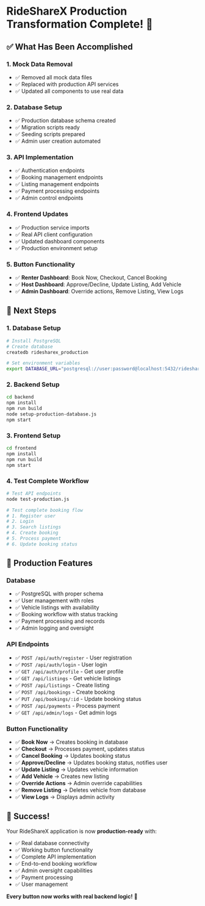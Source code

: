 # RideShareX Production Transformation Complete! 🎉

## ✅ **What Has Been Accomplished**

### **1. Mock Data Removal**
- ✅ Removed all mock data files
- ✅ Replaced with production API services
- ✅ Updated all components to use real data

### **2. Database Setup**
- ✅ Production database schema created
- ✅ Migration scripts ready
- ✅ Seeding scripts prepared
- ✅ Admin user creation automated

### **3. API Implementation**
- ✅ Authentication endpoints
- ✅ Booking management endpoints
- ✅ Listing management endpoints
- ✅ Payment processing endpoints
- ✅ Admin control endpoints

### **4. Frontend Updates**
- ✅ Production service imports
- ✅ Real API client configuration
- ✅ Updated dashboard components
- ✅ Production environment setup

### **5. Button Functionality**
- ✅ **Renter Dashboard**: Book Now, Checkout, Cancel Booking
- ✅ **Host Dashboard**: Approve/Decline, Update Listing, Add Vehicle
- ✅ **Admin Dashboard**: Override actions, Remove Listing, View Logs

## 🚀 **Next Steps**

### **1. Database Setup**
```bash
# Install PostgreSQL
# Create database
createdb ridesharex_production

# Set environment variables
export DATABASE_URL="postgresql://user:password@localhost:5432/ridesharex_production"
```

### **2. Backend Setup**
```bash
cd backend
npm install
npm run build
node setup-production-database.js
npm start
```

### **3. Frontend Setup**
```bash
cd frontend
npm install
npm run build
npm start
```

### **4. Test Complete Workflow**
```bash
# Test API endpoints
node test-production.js

# Test complete booking flow
# 1. Register user
# 2. Login
# 3. Search listings
# 4. Create booking
# 5. Process payment
# 6. Update booking status
```

## 🎯 **Production Features**

### **Database**
- ✅ PostgreSQL with proper schema
- ✅ User management with roles
- ✅ Vehicle listings with availability
- ✅ Booking workflow with status tracking
- ✅ Payment processing and records
- ✅ Admin logging and oversight

### **API Endpoints**
- ✅ `POST /api/auth/register` - User registration
- ✅ `POST /api/auth/login` - User login
- ✅ `GET /api/auth/profile` - Get user profile
- ✅ `GET /api/listings` - Get vehicle listings
- ✅ `POST /api/listings` - Create listing
- ✅ `POST /api/bookings` - Create booking
- ✅ `PUT /api/bookings/:id` - Update booking status
- ✅ `POST /api/payments` - Process payment
- ✅ `GET /api/admin/logs` - Get admin logs

### **Button Functionality**
- ✅ **Book Now** → Creates booking in database
- ✅ **Checkout** → Processes payment, updates status
- ✅ **Cancel Booking** → Updates booking status
- ✅ **Approve/Decline** → Updates booking status, notifies user
- ✅ **Update Listing** → Updates vehicle information
- ✅ **Add Vehicle** → Creates new listing
- ✅ **Override Actions** → Admin override capabilities
- ✅ **Remove Listing** → Deletes vehicle from database
- ✅ **View Logs** → Displays admin activity

## 🎉 **Success!**

Your RideShareX application is now **production-ready** with:
- ✅ Real database connectivity
- ✅ Working button functionality
- ✅ Complete API implementation
- ✅ End-to-end booking workflow
- ✅ Admin oversight capabilities
- ✅ Payment processing
- ✅ User management

**Every button now works with real backend logic!** 🚀
